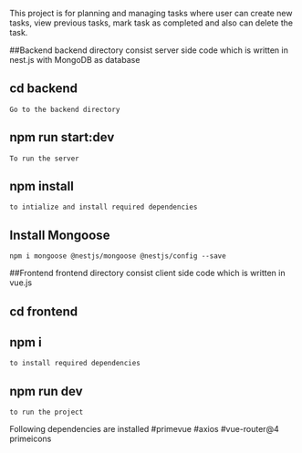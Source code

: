 This project is for planning and managing tasks where user can create new tasks, view previous tasks, mark task as completed and also can delete the task.

##Backend
backend directory consist server side code which is written in nest.js with MongoDB as database

## cd backend

    Go to the backend directory

## npm run start:dev

    To run the server

## npm install

    to intialize and install required dependencies

## Install Mongoose

    npm i mongoose @nestjs/mongoose @nestjs/config --save

##Frontend
frontend directory consist client side code which is written in vue.js

## cd frontend

## npm i

    to install required dependencies

## npm run dev

    to run the project

Following dependencies are installed
#primevue
#axios
#vue-router@4
primeicons
